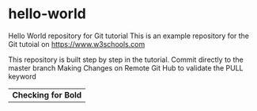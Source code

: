 # hello-world
Hello World repository for Git tutorial
This is an example repository for the Git tutoial on https://www.w3schools.com

This repository is built step by step in the tutorial.
Commit directly to the master branch
Making Changes on Remote Git Hub to validate the PULL keyword
<table>
  <tr>
    <td>
  <B> Checking for Bold</B>
    </td>
  </tr>
</table>
